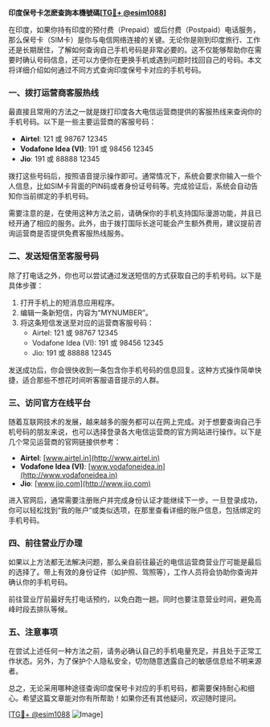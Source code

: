 **印度保号卡怎麽查詢本機號碼[[TG💪+ @esim1088](https://t.me/s/esim1088)]**

在印度，如果你持有印度的预付费（Prepaid）或后付费（Postpaid）电话服务，那么保号卡（SIM卡）是你与电信网络连接的关键。无论你是刚到印度旅行、工作还是长期居住，了解如何查询自己手机号码是非常必要的。这不仅能够帮助你在需要时确认号码信息，还可以方便你在更换手机或遇到问题时找回自己的号码。本文将详细介绍如何通过不同方式查询印度保号卡对应的手机号码。

### 一、拨打运营商客服热线

最直接且常用的方法之一就是拨打印度各大电信运营商提供的客服热线来查询你的手机号码。以下是一些主要运营商的客服号码：

- **Airtel**: 121 或 98767 12345  
- **Vodafone Idea (VI)**: 191 或 98456 12345  
- **Jio**: 191 或 88888 12345  

拨打这些号码后，按照语音提示操作即可。通常情况下，系统会要求你输入一些个人信息，比如SIM卡背面的PIN码或者身份证号码等。完成验证后，系统会自动告知你当前绑定的手机号码。

需要注意的是，在使用这种方法之前，请确保你的手机支持国际漫游功能，并且已经开通了相应的服务。此外，由于拨打国际长途可能会产生额外费用，建议提前咨询运营商是否提供免费客服热线服务。

### 二、发送短信至客服号码

除了打电话之外，你也可以尝试通过发送短信的方式获取自己的手机号码。以下是具体步骤：

1. 打开手机上的短消息应用程序。
2. 编辑一条新短信，内容为“MYNUMBER”。
3. 将这条短信发送至对应的运营商客服号码：
   - Airtel: 121 或 98767 12345  
   - Vodafone Idea (VI): 191 或 98456 12345  
   - Jio: 191 或 88888 12345  

发送成功后，你会很快收到一条包含你手机号码的信息回复。这种方式操作简单快捷，适合那些不想花时间听客服语音提示的人群。

### 三、访问官方在线平台

随着互联网技术的发展，越来越多的服务都可以在网上完成。对于想要查询自己手机号码的朋友来说，也可以选择登录各大电信运营商的官方网站进行操作。以下是几个常见运营商的官网链接供参考：

- **Airtel**: [www.airtel.in](http://www.airtel.in)
- **Vodafone Idea (VI)**: [www.vodafoneidea.in](http://www.vodafoneidea.in)
- **Jio**: [www.jio.com](http://www.jio.com)

进入官网后，通常需要注册账户并完成身份认证才能继续下一步。一旦登录成功，你可以轻松找到“我的账户”或类似选项，在那里查看详细的账户信息，包括绑定的手机号码。

### 四、前往营业厅办理

如果以上方法都无法解决问题，那么亲自前往最近的电信运营商营业厅可能是最后的选择了。带上有效的身份证件（如护照、驾照等），工作人员将会协助你查询并确认你的手机号码。

前往营业厅前最好先打电话预约，以免白跑一趟。同时也要注意营业时间，避免高峰时段去排队等候。

### 五、注意事项

在尝试上述任何一种方法之前，请务必确认自己的手机电量充足，并且处于正常工作状态。另外，为了保护个人隐私安全，切勿随意透露自己的敏感信息给不明来源者。

总之，无论采用哪种途径查询印度保号卡对应的手机号码，都需要保持耐心和细心。希望这篇文章能对你有所帮助！如果你还有其他疑问，欢迎随时提问。

[[TG💪+ @esim1088](https://t.me/s/esim1088) ![Image](https://i.postimg.cc/4NQfJmqS/Snipaste-2025-05-13-00-14-12.png)]